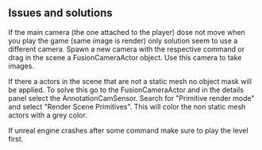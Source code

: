 ## Issues and solutions

If the main camera (the one attached to the player) dose not move when you play the game (same image is render) only solution seem to use a different camera. Spawn a new camera with the respective command or drag in the scene a FusionCameraActor object. Use this camera to take images.

If there a actors in the scene that are not a static mesh no object mask will be applied. To solve this go to the FusionCameraActor and in the details panel select the AnnotationCamSensor. Search for "Primitive render mode" and select "Render Scene Primitives". This will color the non static mesh actors with a grey color.

If unreal engine crashes after some command make sure to play the level first.
